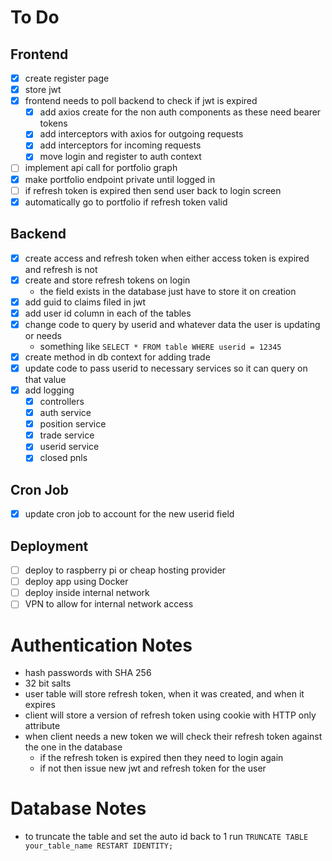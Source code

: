 # To Do
## Frontend
- [x] create register page
- [x] store jwt
- [x] frontend needs to poll backend to check if jwt is expired
  - [x] add axios create for the non auth components as these need bearer tokens 
  - [x] add interceptors with axios for outgoing requests
  - [x] add interceptors for incoming requests
  - [x] move login and register to auth context
- [ ] implement api call for portfolio graph
- [x] make portfolio endpoint private until logged in
- [ ] if refresh token is expired then send user back to login screen
- [x] automatically go to portfolio if refresh token valid
## Backend
- [x] create access and refresh token when either access token is expired and refresh is not
- [x] create and store refresh tokens on login
  - the field exists in the database just have to store it on creation
- [x] add guid to claims filed in jwt  
- [x] add user id column in each of the tables 
- [x] change code to query by userid and whatever data the user is updating or needs
  - something like `SELECT * FROM table WHERE userid = 12345`
- [x] create method in db context for adding trade
- [x] update code to pass userid to necessary services so it can query on that value
- [x] add logging 
  - [x] controllers
  - [x] auth service
  - [x] position service
  - [x] trade service
  - [x] userid service
  - [x] closed pnls 

## Cron Job
- [x] update cron job to account for the new userid field
## Deployment
- [ ] deploy to raspberry pi or cheap hosting provider
- [ ] deploy app using Docker
- [ ] deploy inside internal network
- [ ] VPN to allow for internal network access

# Authentication Notes
- hash passwords with SHA 256
- 32 bit salts
- user table will store refresh token, when it was created, and when it expires
- client will store a version of refresh token using cookie with HTTP only attribute
- when client needs a new token we will check their refresh token against the one in the database
  - if the refresh token is expired then they need to login again
  - if not then issue new jwt and refresh token for the user

# Database Notes
- to truncate the table and set the auto id back to 1 run `TRUNCATE TABLE your_table_name RESTART IDENTITY;`
